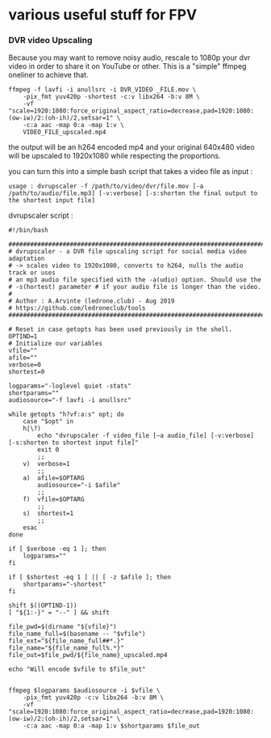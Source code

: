 # various useful stuff for FPV


### DVR video Upscaling

Because you may want to remove noisy audio, rescale to 1080p your dvr video in order to share it on YouTube or other. This is a "simple" ffmpeg oneliner to achieve that.

```
ffmpeg -f lavfi -i anullsrc -i DVR_VIDEO _FILE.mov \
	-pix_fmt yuv420p -shortest -c:v libx264 -b:v 8M \
	-vf "scale=1920:1080:force_original_aspect_ratio=decrease,pad=1920:1080:(ow-iw)/2:(oh-ih)/2,setsar=1" \
	-c:a aac -map 0:a -map 1:v \
	VIDEO_FILE_upscaled.mp4
```

the output will be an h264 encoded mp4 and your original 640x480 video will be upscaled to 1920x1080 while respecting the proportions.


you can turn this into a simple bash script that takes a video file as input :

```
usage : dvrupscaler -f /path/to/video/dvr/file.mov [-a /path/to/audio/file.mp3] [-v:verbose] [-s:shorten the final output to the shortest input file]
```

dvrupscaler script :

```
#!/bin/bash

################################################################################
# dvrupscaler - a DVR file upscaling script for social media video adaptation
# -> scales video to 1920x1080, converts to h264, nulls the audio track or uses 
# an mp3 audio file specified with the -a(udio) option. Should use the 
# -s(hortest) parameter # if your audio file is longer than the video.
# 
# Author : A.Arvinte (ledrone.club) - Aug 2019
# https://github.com/ledroneclub/tools
################################################################################

# Reset in case getopts has been used previously in the shell.
OPTIND=1 
# Initialize our variables
vfile=""
afile=""
verbose=0
shortest=0

logparams="-loglevel quiet -stats"
shortparams=""
audiosource="-f lavfi -i anullsrc"

while getopts "h?vf:a:s" opt; do
    case "$opt" in
    h|\?)
        echo "dvrupscaler -f video_file [–a audio_file] [-v:verbose] [-s:shorten to shortest input file]"
        exit 0
        ;;
    v)  verbose=1
        ;;
    a)  afile=$OPTARG
        audiosource="-i $afile"
        ;;
    f)  vfile=$OPTARG
        ;;
    s)  shortest=1
        ;;    
    esac
done

if [ $verbose -eq 1 ]; then
    logparams=""
fi

if [ $shortest -eq 1 ] || [ -z $afile ]; then
    shortparams="-shortest"
fi

shift $((OPTIND-1))
[ "${1:-}" = "--" ] && shift

file_pwd=$(dirname "${vfile}")
file_name_full=$(basename -- "$vfile")
file_ext="${file_name_full##*.}"
file_name="${file_name_full%.*}"
file_out=$file_pwd/${file_name}_upscaled.mp4

echo "Will encode $vfile to $file_out"


ffmpeg $logparams $audiosource -i $vfile \
    -pix_fmt yuv420p -c:v libx264 -b:v 8M \
    -vf "scale=1920:1080:force_original_aspect_ratio=decrease,pad=1920:1080:(ow-iw)/2:(oh-ih)/2,setsar=1" \
    -c:a aac -map 0:a -map 1:v $shortparams $file_out
```

